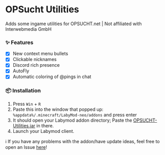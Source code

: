# OPSucht Utilities
Adds some ingame utilities for OPSUCHT.net | Not affiliated with Interwebmedia GmbH

### ✨ Features
- [x] New context menu bullets
- [x] Clickable nicknames
- [x] Discord rich presence
- [x] AutoFly
- [x] Automatic coloring of @pings in chat

### 📦 Installation
1. Press `Win` + `R`
2. Paste this into the window that popped up: `%appdata%/.minecraft/LabyMod-neo/addons` and press enter
3. It should open your Labymod addon directory; Paste the [OPSUCHT-Utilities.jar](https://github.com/RappyLabyAddons/OPSUCHT-Utilities/releases/latest/download/OPSUCHT-Utilities.jar) in there.
4. Launch your Labymod client.

ℹ️ If you have any problems with the addon/have update ideas, feel free to open an Issue [here](https://github.com/RappyLabyAddons/OPSUCHT-Utilities/issues/new)!